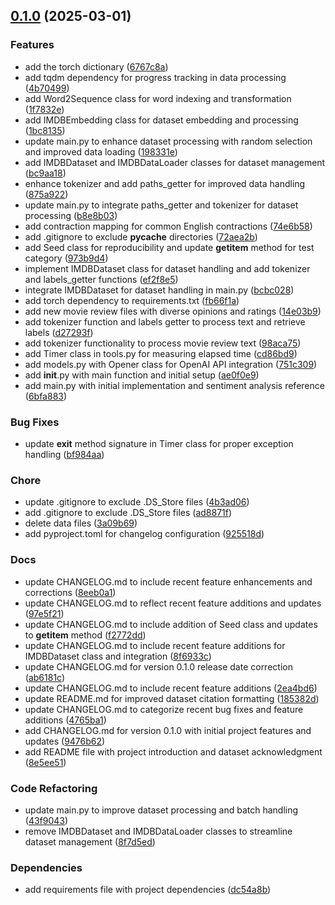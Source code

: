 <!-- insertion marker -->
<a name="0.1.0"></a>

## [0.1.0](https://github.com///compare/d270d12481f8b1d9ac2840b2ade2ea498a3f2168...0.1.0) (2025-03-01)

### Features

- add the torch dictionary ([6767c8a](https://github.com///commit/6767c8ab86a9c5bc9b28b008c2c6760e8071e46c))
- add tqdm dependency for progress tracking in data processing ([4b70499](https://github.com///commit/4b7049992896639906f3eae2fbec2006795076dd))
- add Word2Sequence class for word indexing and transformation ([1f7832e](https://github.com///commit/1f7832e4186c686163f3daede05fa89f6296091d))
- add IMDBEmbedding class for dataset embedding and processing ([1bc8135](https://github.com///commit/1bc81355e7a522972f78301da4067bdfb4a17397))
- update main.py to enhance dataset processing with random selection and improved data loading ([198331e](https://github.com///commit/198331e19c391d06a3250839e0be4beccd874b3f))
- add IMDBDataset and IMDBDataLoader classes for dataset management ([bc9aa18](https://github.com///commit/bc9aa186d97cb9422e13810bac6ddcf1068c3c48))
- enhance tokenizer and add paths_getter for improved data handling ([875a922](https://github.com///commit/875a92257e51406bdc203806edc0c70f86e295f0))
- update main.py to integrate paths_getter and tokenizer for dataset processing ([b8e8b03](https://github.com///commit/b8e8b033c5e08d85c109ab1d5099736af70045c4))
- add contraction mapping for common English contractions ([74e6b58](https://github.com///commit/74e6b58df12267843335ead8c9e5ca305761b604))
- add .gitignore to exclude __pycache__ directories ([72aea2b](https://github.com///commit/72aea2b44a0f40f68fd9895406cc93843e91d8b4))
- add Seed class for reproducibility and update __getitem__ method for test category ([973b9d4](https://github.com///commit/973b9d46a7eec3f745146481326cbcee8de01b71))
- implement IMDBDataset class for dataset handling and add tokenizer and labels_getter functions ([ef2f8e5](https://github.com///commit/ef2f8e5a90174f124635322ebd20d05beb62492e))
- integrate IMDBDataset for dataset handling in main.py ([bcbc028](https://github.com///commit/bcbc0284baec1dcddd25e813cb57172e899c707d))
- add torch dependency to requirements.txt ([fb66f1a](https://github.com///commit/fb66f1a8d7622bd72f591ac5991de01c498658fa))
- add new movie review files with diverse opinions and ratings ([14e03b9](https://github.com///commit/14e03b9e1bb2643da18059c1996f12967d553e56))
- add tokenizer function and labels getter to process text and retrieve labels ([d27293f](https://github.com///commit/d27293f44c0de417b68132aba7fc299db201a1e7))
- add tokenizer functionality to process movie review text ([98aca75](https://github.com///commit/98aca75fa10cbff592f752e241faa10d4b188f8d))
- add Timer class in tools.py for measuring elapsed time ([cd86bd9](https://github.com///commit/cd86bd9d6a2a51fc3c06861eb573e19c779a50ce))
- add models.py with Opener class for OpenAI API integration ([751c309](https://github.com///commit/751c309cbf727871b9b344c43b0d6bde0c6ff470))
- add __init__.py with main function and initial setup ([ae0f0e9](https://github.com///commit/ae0f0e96c271203efe98e5afdb8fb125b8be9d9d))
- add main.py with initial implementation and sentiment analysis reference ([6bfa883](https://github.com///commit/6bfa8833efd26bd7451080f077f30929c4306bef))

### Bug Fixes

- update __exit__ method signature in Timer class for proper exception handling ([bf984aa](https://github.com///commit/bf984aa2626832e1e1bfca54bb90e156117ceb60))

### Chore

- update .gitignore to exclude .DS_Store files ([4b3ad06](https://github.com///commit/4b3ad06317175204ff814b4e0d94843e6c2032a6))
- add .gitignore to exclude .DS_Store files ([ad8871f](https://github.com///commit/ad8871fd628d59368adec221072bde78965d1654))
- delete data files ([3a09b69](https://github.com///commit/3a09b694a044fd76baefde588a8d15e2dc7ef8c6))
- add pyproject.toml for changelog configuration ([925518d](https://github.com///commit/925518dd69e036be778ae4a8f7343f6e643b3499))

### Docs

- update CHANGELOG.md to include recent feature enhancements and corrections ([8eeb0a1](https://github.com///commit/8eeb0a1844fe1b81fad436d5fb15b0947acaa31f))
- update CHANGELOG.md to reflect recent feature additions and updates ([97e5f21](https://github.com///commit/97e5f2157a219cc74fba33c0e63de18ca138d59b))
- update CHANGELOG.md to include addition of Seed class and updates to __getitem__ method ([f2772dd](https://github.com///commit/f2772ddcf22079686f49388ccc2450f89f455fb8))
- update CHANGELOG.md to include recent feature additions for IMDBDataset class and integration ([8f6933c](https://github.com///commit/8f6933cb762c96958aca716dcec0c6834672449d))
- update CHANGELOG.md for version 0.1.0 release date correction ([ab6181c](https://github.com///commit/ab6181c653649cc8873cfbedf93c910142064086))
- update CHANGELOG.md to include recent feature additions ([2ea4bd6](https://github.com///commit/2ea4bd64e3d2471c179599c67b314df106d3a391))
- update README.md for improved dataset citation formatting ([185382d](https://github.com///commit/185382d68e246fbbb89f4748396a388e1a28bcb4))
- update CHANGELOG.md to categorize recent bug fixes and feature additions ([4765ba1](https://github.com///commit/4765ba193641d4394eb5a57d3775d2aba3c3623e))
- add CHANGELOG.md for version 0.1.0 with initial project features and updates ([9476b62](https://github.com///commit/9476b62677f22f1e0fe2d5ee999d08cae595f263))
- add README file with project introduction and dataset acknowledgment ([8e5ee51](https://github.com///commit/8e5ee511b030737d6d4b1bc9d7235cc272ee74b1))

### Code Refactoring

- update main.py to improve dataset processing and batch handling ([43f9043](https://github.com///commit/43f90438eb44afa08349da7130f62ea5e778f912))
- remove IMDBDataset and IMDBDataLoader classes to streamline dataset management ([8f7d5ed](https://github.com///commit/8f7d5ed11401e80fb53b148a42e28a192e1c4886))

### Dependencies

- add requirements file with project dependencies ([dc54a8b](https://github.com///commit/dc54a8b7d3ae27201f0975940423f19b4285b01e))

